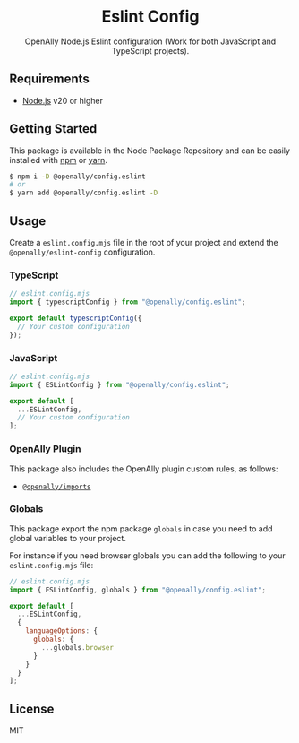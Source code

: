 <p align="center">
  <h1 align="center">Eslint Config</h1>
</p>

<div align="center">OpenAlly Node.js Eslint configuration (Work for both JavaScript and TypeScript projects).</div>

## Requirements
- [Node.js](https://nodejs.org/en/) v20 or higher

## Getting Started

This package is available in the Node Package Repository and can be easily installed with [npm](https://docs.npmjs.com/getting-started/what-is-npm) or [yarn](https://yarnpkg.com).

```bash
$ npm i -D @openally/config.eslint
# or
$ yarn add @openally/config.eslint -D
```

## Usage

Create a `eslint.config.mjs` file in the root of your project and extend the `@openally/eslint-config` configuration.

### TypeScript
```js
// eslint.config.mjs
import { typescriptConfig } from "@openally/config.eslint";

export default typescriptConfig({
  // Your custom configuration
});
```

### JavaScript
```js
// eslint.config.mjs
import { ESLintConfig } from "@openally/config.eslint";

export default [
  ...ESLintConfig,
  // Your custom configuration
];
```

### OpenAlly Plugin

This package also includes the OpenAlly plugin custom rules, as follows:

- [`@openally/imports`](./docs/imports.md)

### Globals

This package export the npm package `globals` in case you need to add global variables to your project.

For instance if you need browser globals you can add the following to your `eslint.config.mjs` file:

```js
// eslint.config.mjs
import { ESLintConfig, globals } from "@openally/config.eslint";

export default [
  ...ESLintConfig,
  {
    languageOptions: {
      globals: {
        ...globals.browser
      }
    }
  }
];
```

## License
MIT
